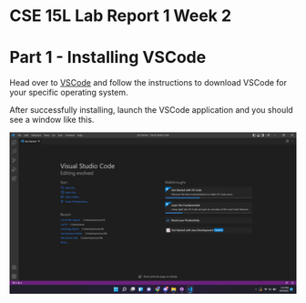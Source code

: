 # **CSE 15L Lab Report 1 Week 2**

# Part 1 - Installing VSCode
Head over to [VSCode](https://code.visualstudio.com/) and follow the instructions to download VSCode for your specific operating system.

After successfully installing, launch the VSCode application and you should see a window like this.

![Image](VSCode_main_menu.png)

